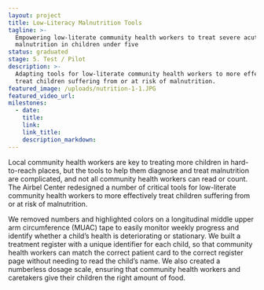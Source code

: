 ```yaml
---
layout: project
title: Low-Literacy Malnutrition Tools
tagline: >-
  Empowering low-literate community health workers to treat severe acute
  malnutrition in children under five
status: graduated
stage: 5. Test / Pilot
description: >-
  Adapting tools for low-literate community health workers to more effectively
  treat children suffering from or at risk of malnutrition.
featured_image: /uploads/nutrition-1-1.JPG
featured_video_url:
milestones:
  - date:
    title:
    link:
    link_title:
    description_markdown:
---
```


Local community health workers are key to treating more children in hard-to-reach places, but the tools to help them diagnose and treat malnutrition are complicated, and not all community health workers can read or count. The Airbel Center redesigned a number of critical tools for low-literate community health workers to more effectively treat children suffering from or at risk of malnutrition.

We removed numbers and highlighted colors on a longitudinal middle upper arm circumference (MUAC) tape to easily monitor weekly progress and identify whether a child’s health is deteriorating or stationary. We built a treatment register with a unique identifier for each child, so that community health workers can match the correct patient card to the correct register page without needing to read the child’s name. We also created a numberless dosage scale, ensuring that community health workers and caretakers give their children the right amount of food.